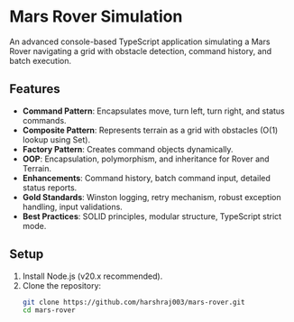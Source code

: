 # Mars Rover Simulation

An advanced console-based TypeScript application simulating a Mars Rover navigating a grid with obstacle detection, command history, and batch execution.

## Features
- **Command Pattern**: Encapsulates move, turn left, turn right, and status commands.
- **Composite Pattern**: Represents terrain as a grid with obstacles (O(1) lookup using Set).
- **Factory Pattern**: Creates command objects dynamically.
- **OOP**: Encapsulation, polymorphism, and inheritance for Rover and Terrain.
- **Enhancements**: Command history, batch command input, detailed status reports.
- **Gold Standards**: Winston logging, retry mechanism, robust exception handling, input validations.
- **Best Practices**: SOLID principles, modular structure, TypeScript strict mode.

## Setup
1. Install Node.js (v20.x recommended).
2. Clone the repository:
   ```bash
   git clone https://github.com/harshraj003/mars-rover.git
   cd mars-rover